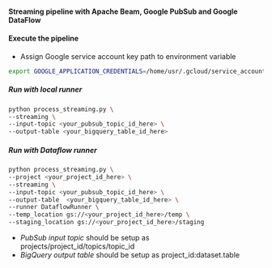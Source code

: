 #### Streaming pipeline with Apache Beam, Google PubSub and Google DataFlow
#### Execute the pipeline
* Assign Google service account key path to environment variable
```bash
export GOOGLE_APPLICATION_CREDENTIALS=/home/usr/.gcloud/service_account.json
```
##### Run with local runner
```bash
python process_streaming.py \
--streaming \
--input-topic <your_pubsub_topic_id_here> \
--output-table <your_bigquery_table_id_here> 
```
##### Run with Dataflow runner
```bash
python process_streaming.py \
--project <your_project_id_here> \
--streaming \
--input-topic <your_pubsub_topic_id_here> \
--output-table  <your_bigquery_table_id_here> \
--runner DataflowRunner \
--temp_location gs://<your_project_id_here>/temp \
--staging_location gs://<your_project_id_here>/staging
```

* *PubSub input topic* should be setup as  projects/project_id/topics/topic_id
* *BigQuery output table* should be setup as project_id:dataset.table
